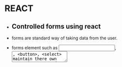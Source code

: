 # REACT

- ## Controlled forms using react

 - forms are standard way of taking data from the user.
 - forms element such as <input>, <textarea>, <button>, <select> 
   maintain there own state in react and update it based on the 
   user input.
 
 - Controlled components are those components in which handlers      functions are used to update the element state so that both the    state are same.

 - In controlled form the state of both the form and component are    so that every change will be reflected to the user.

### Example for Creating controlled forms.

- We are implementing the controlled forms in the contact component so that we will import some components from the reactstrap that will enable us to implement the form we need.

```React
import { Breadcrumb, BreadcrumbItem,
            Button, Form, FormGroup, Label, Input, Col } from 'reactstrap'; 

```

note:- the component should be the class component because we need to update the state based on the input.

- the form which we are going to create is for taking feedback.So  
  the codes are according to that, hence learn it properly so that   you can create it for your used case.

- after creating the class component we will define some state in 
  the constructor using the below code.

```React

 constructor(props) {
        super(props);

        this.state = {
            firstname: '',
            lastname: '',
            telnum: '',
            email: '',
            agree: false,
            contactType: 'Tel.',
            message: ''
        };

        this.handleInputChange = this.handleInputChange.bind        (this);
        this.handleSubmit = this.handleSubmit.bind(this);
        
    }

    handleInputChange(event) {
        const target = event.target;
        const value = target.type === 'checkbox' ? target.checked         : target.value;
        const name = target.name;
    
        this.setState({
          [name]: value
        });
    }

    handleSubmit(event) {
        console.log('Current State is: ' + JSON.stringify        (this.state));
        alert('Current State is: ' + JSON.stringify(this.state));
        event.preventDefault();
    }

```

### Code snippets explained 
 - this.state represents the current state of the function.
 
 -handleInputChange is a method that is used for updating the 
  state of the form component so the change can be seen by the 
  user.
 -handleSubmit is the method for handeling the submission of the   form and preventing the page from reloading.

#### Meaning of the some code snippets

- <FormGroup row> here defines the one row of the form. 
- <Col md={10}> col in ReactStrap is same as the div tag in 
  bootStrap and the md={10} is as class col-md-10.
- htmlFor is used cause 'for' is reserved keyword in javascript.
- <FormGroup check> is used for checkboxes in the form.
- <Col md={{size:6, offset: 2}}> here we are two properties to the 
  element so we have to pass it as javascript object.

```React
 <div className="row row-content">
                   <div className="col-12">
                      <h3>Send us your Feedback</h3>
                   </div>
                    <div className="col-12 col-md-9">
                        <Form onSubmit={this.handleSubmit}>
                            <FormGroup row>
                                <Label htmlFor="firstname" md={2}                                    >First Name</Label>
                                <Col md={10}>
                                    <Input type="text"                                      id="firstname"                                       name="firstname"
                                        placeholder="First Name"
                                        value=                                                              {this.state.firstname}
                                        onChange=                                       {this.handleInputChange} />
                                </Col>
                            </FormGroup>
                            <FormGroup row>
                                <Label htmlFor="lastname" md={2}                                     >Last Name</Label>
                                <Col md={10}>
                                    <Input type="text"                                     id="lastname" name="lastname"
                                        placeholder="Last Name"
                                        value=                                         {this.state.lastname}
                                        onChange=                                       {this.handleInputChange} />
                                </Col>                        
                            </FormGroup>
                            <FormGroup row>
                            <Label htmlFor="telnum" md={2}>Contact                                Tel.</Label>
                                <Col md={10}>
                                    <Input type="tel" id="telnum"                                         name="telnum"
                                        placeholder="Tel. number"
                                        value={this.state.telnum}
                                        onChange=                                       {this.handleInputChange} />
                                </Col>
                            </FormGroup>
                            <FormGroup row>
                                <Label htmlFor="email" md={2}                                >Email</Label>
                                <Col md={10}>
                                    <Input type="email" id="email"                                         name="email"
                                        placeholder="Email"
                                        value={this.state.email}
                                        onChange=                                       {this.handleInputChange} />
                                </Col>
                            </FormGroup>
                            <FormGroup row>
                                <Col md={{size: 6, offset: 2}}>
                                    <FormGroup check>
                                        <Label check>
                                    <Input type="checkbox"
                                       name="agree"
                                       checked=                                                          {this.state.agree}
                                          onChange=                                                 {this.handleInputChange} /> {' '}
                                            <strong>May we contact                                          you?</strong>
                                        </Label>
                                    </FormGroup>
                                </Col>
                                <Col md={{size: 3, offset: 1}}>
                                    <Input type="select"                                      name="contactType"
                                            value=                                        {this.state.contactType}
                                            onChange=                                        {this.handleInputChange}>
                                        <option>Tel.</option>
                                        <option>Email</option>
                                    </Input>
                                </Col>
                            </FormGroup>
                            <FormGroup row>
                                <Label htmlFor="message" md={2}                                >Your Feedback</Label>
                                <Col md={10}>
                                    <Input type="textarea"                                     id="message" name="message"
                                        rows="12"
                                        value={this.state.message}
                                        onChange=                                 {this.handleInputChange}></Input>
                                </Col>
                            </FormGroup>
                            <FormGroup row>
                                <Col md={{size: 10, offset: 2}}>
                                    <Button type="submit"                                      color="primary">
                                        Send Feedback
                                    </Button>
                                </Col>
                            </FormGroup>
                        </Form>
                    </div>
               </div>
```

### Simple form Validation 

- for the form validation we will import 'FormFeedback' from the 
  reactstrap.




